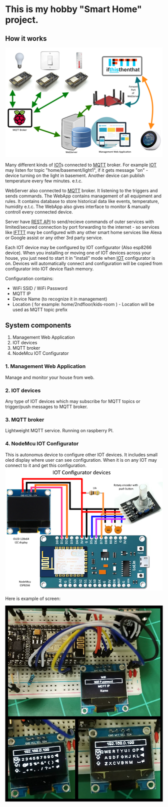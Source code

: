 # This is my hobby "Smart Home" project. 

## How it works

![System diagram](https://github.com/Oleg-Imanilov/smart-home/blob/master/images/system-draft.png "System diagram")

Many different kinds of [IOT](https://en.wikipedia.org/wiki/Internet_of_things)s connected to [MQTT](http://mqtt.org/) broker. For example [IOT](https://en.wikipedia.org/wiki/Internet_of_things) may listen for topic "home/basement/light1", if it gets message "on" - device turning on the light in basement. Another device can publish temperature every few minutes. e.t.c.

WebServer also connected to [MQTT](http://mqtt.org/) broker. It listening to the triggers and sends commands. The WebApp contains management of all equipment and rules. It contains database to store historical data like events, temperature, humidity e.t.c. The WebApp also gives interface to monitor & manually controll every connected device.

Server have [REST API](https://en.wikipedia.org/wiki/Representational_state_transfer) to send/recieve commands of outer services with limited/secured connection by port forwarding to the internet - so services like [IFTTT](https://ifttt.com/discover) may be configured with any other smart home services like Alexa or Google assist or any other 3rd party service.

Each IOT device may be configured by IOT configurator (Also esp8266 device). When you installing or moving one of IOT devices across your house, you just need to start it in "install" mode when [IOT](https://en.wikipedia.org/wiki/Internet_of_things) configurator is on. Devices will automatically connect and configuration will be copied from configurator into IOT device flash memory. 

Configuration contains:
* WiFi SSID / WiFi Password 
* MQTT IP
* Device Name (to recognize it in management)
* Location ( for example: home/2ndfloor/kids-room ) - Location will be used as MQTT topic prefix


## System components
1. Management Web Application
2. IOT devices
3. MQTT broker 
4. NodeMcu IOT Configurator

### 1. Management Web Application

Manage and monitor your house from web.

### 2. IOT devices

Any type of IOT devices which may subscribe for MQTT topics or trigger/push messages to MQTT broker.

### 3. MQTT broker 

Lightweight MQTT service. Running on raspberry PI.

### 4. NodeMcu IOT Configurator

This is autonomus device to configure other IOT devices. It includes small oled display where user can see configuration. When it is on any IOT may connect to it and get this configuration.
![IOT Configurator](https://github.com/Oleg-Imanilov/smart-home/blob/master/images/iot-configurator-device.png "IOT Configurator")

Here is example of screen:

![IOT Configurator](https://github.com/Oleg-Imanilov/smart-home/blob/master/images/iot-configurator-proto.png "IOT Configurator")


